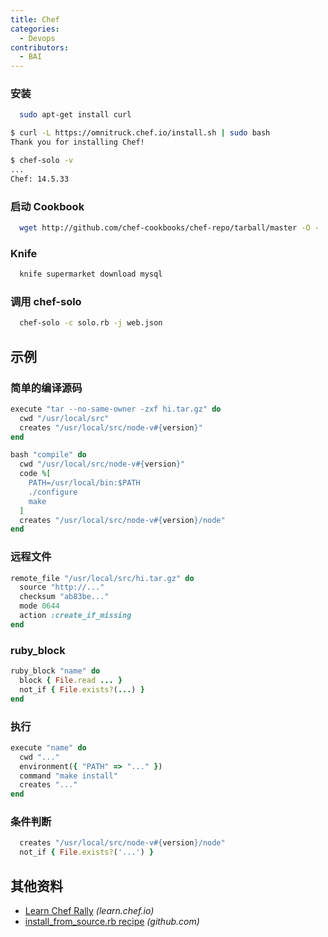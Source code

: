 ```yaml
---
title: Chef
categories:
  - Devops
contributors:
  - BAI
---
```


### 安装

```bash
  sudo apt-get install curl
```

```bash
$ curl -L https://omnitruck.chef.io/install.sh | sudo bash
Thank you for installing Chef!
```

```bash
$ chef-solo -v
...
Chef: 14.5.33
```

### 启动 Cookbook

```bash
  wget http://github.com/chef-cookbooks/chef-repo/tarball/master -O - | tar xzf - --strip-components=1
```

### Knife

```bash
  knife supermarket download mysql
```

### 调用 chef-solo

```bash
  chef-solo -c solo.rb -j web.json
```

## 示例

### 简单的编译源码

```ruby
execute "tar --no-same-owner -zxf hi.tar.gz" do
  cwd "/usr/local/src"
  creates "/usr/local/src/node-v#{version}"
end
```

```ruby
bash "compile" do
  cwd "/usr/local/src/node-v#{version}"
  code %[
    PATH=/usr/local/bin:$PATH
    ./configure
    make
  ]
  creates "/usr/local/src/node-v#{version}/node"
end
```

### 远程文件

```ruby
remote_file "/usr/local/src/hi.tar.gz" do
  source "http://..."
  checksum "ab83be..."
  mode 0644
  action :create_if_missing
end
```

### ruby_block

```ruby
ruby_block "name" do
  block { File.read ... }
  not_if { File.exists?(...) }
end
```

### 执行

```ruby
execute "name" do
  cwd "..."
  environment({ "PATH" => "..." })
  command "make install"
  creates "..."
end
```

### 条件判断

```ruby
  creates "/usr/local/src/node-v#{version}/node"
  not_if { File.exists?('...') }
```

## 其他资料

- [Learn Chef Rally](https://learn.chef.io) _(learn.chef.io)_
- [install_from_source.rb recipe](https://github.com/mdxp/nodejs-cookbook/blob/master/recipes/install_from_source.rb) _(github.com)_
